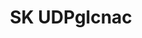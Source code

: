 ---
annotations:
- type: Disease Ontology
  value: glucose metabolism disease
- type: Pathway Ontology
  value: glucose transport pathway
- type: Pathway Ontology
  value: peptidoglycan biosynthetic pathway
authors:
- Skrekels
- Lindarieswijk
- Egonw
- DeSl
- MaintBot
description: '"Escherichia coli (E. Coli) contains a specific acyltransferase that
  derivatizes UDP-GlcNAc, which is the first obligatory reaction in the formation
  of lipid A (1-3), a unique glucosamine-based phospholipid that makes up the outer
  monolayer of the outer membrane of gramnegative bacteria." (rephrased from Anderson
  et al (1993)[https://www.ncbi.nlm.nih.gov/pubmed/8366124] ).'
last-edited: 2019-09-17
organisms:
- Escherichia coli
redirect_from:
- /index.php/Pathway:WP3641
- /instance/WP3641
schema-jsonld:
- '@context': https://schema.org/
  '@id': https://wikipathways.github.io/pathways/WP3641.html
  '@type': Dataset
  creator:
    '@type': Organization
    name: WikiPathways
  description: '"Escherichia coli (E. Coli) contains a specific acyltransferase that
    derivatizes UDP-GlcNAc, which is the first obligatory reaction in the formation
    of lipid A (1-3), a unique glucosamine-based phospholipid that makes up the outer
    monolayer of the outer membrane of gramnegative bacteria." (rephrased from Anderson
    et al (1993)[https://www.ncbi.nlm.nih.gov/pubmed/8366124] ).'
  keywords:
  - N-acetylglucosamine-1-P
  - OmpF
  - nagA
  - UTP
  - Acetyl-CoA
  - GlmU
  - ompF
  - peptidoglycan
  - Fructose-6P
  - nagE
  - Glycerol
  - murJ
  - murA
  - glmU
  - NagP
  - Glycerol-3P
  - glmS
  - glmM
  - ptsG
  - NagK
  - Glucosamine-1P
  - glucose
  - nagB
  - glpK
  - ATP
  - N-Acetylglucosamine
  - nagZ
  - trGlmU
  - pgi
  - COS
  - Gluconeogenesis
  - Glucose
  - Glutamine
  - GlcNAc-1P
  - Acetate
  - Krebs cycle
  - UDP-N-acetylglucosamine
  - N-acetylglucosamine
  - 'Electron transport '
  - ampG
  - Glucosamine-6P
  - N-acetylglucosamine-6P
  - chain
  - UDP-GlcNAc
  - Glucose-6P
  - murG
  - glpF
  - Glycolysis
  - ftsW
  - NodC
  - GlcNAc
  license: CC0
  name: SK UDPglcnac
seo: CreativeWork
title: SK UDPglcnac
wpid: WP3641
---